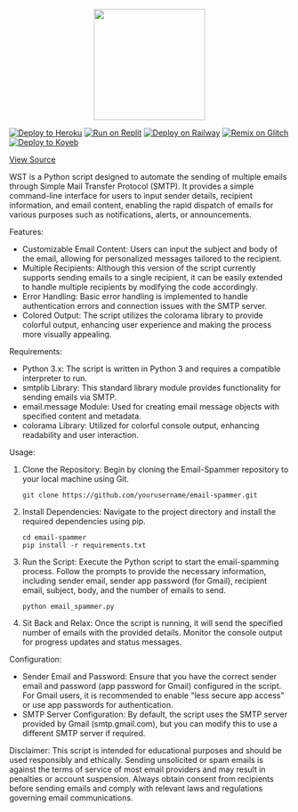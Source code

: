 <p align="center"><img src="https://raw.githubusercontent.com/Liammkr/WST/main/WSTLOGO.png?token=GHSAT0AAAAAACNOHIRJ2NX3E27VFP4V3CVIZNW3Y7A" height="200"></p>



[![Deploy to Heroku](https://binbashbanana.github.io/deploy-buttons/buttons/remade/heroku.svg)](https://heroku.com/deploy/?template=https://github.com/Liammkr/WST)
[![Run on Replit](https://binbashbanana.github.io/deploy-buttons/buttons/remade/replit.svg)](https://replit.com/github/Liammkr/WST)
[![Deploy on Railway](https://binbashbanana.github.io/deploy-buttons/buttons/remade/railway.svg)](https://railway.app/new/template?template=https://github.com/Liammkr/WST)
[![Remix on Glitch](https://binbashbanana.github.io/deploy-buttons/buttons/remade/glitch.svg)](https://glitch.com/edit/#!/import/github/Liammkr/WST)
[![Deploy to Koyeb](https://binbashbanana.github.io/deploy-buttons/buttons/remade/koyeb.svg)](https://app.koyeb.com/deploy?type=git&repository=github.com/Liammkr/WST&branch=main&name={repository})

<a href='https://github.com/titaniumnetwork-dev/ultraviolet-node'>View Source</a>

WST is a Python script designed to automate the sending of multiple emails through Simple Mail Transfer Protocol (SMTP). It provides a simple command-line interface for users to input sender details, recipient information, and email content, enabling the rapid dispatch of emails for various purposes such as notifications, alerts, or announcements.

Features:
- Customizable Email Content: Users can input the subject and body of the email, allowing for personalized messages tailored to the recipient.
- Multiple Recipients: Although this version of the script currently supports sending emails to a single recipient, it can be easily extended to handle multiple recipients by modifying the code accordingly.
- Error Handling: Basic error handling is implemented to handle authentication errors and connection issues with the SMTP server.
- Colored Output: The script utilizes the colorama library to provide colorful output, enhancing user experience and making the process more visually appealing.

Requirements:
- Python 3.x: The script is written in Python 3 and requires a compatible interpreter to run.
- smtplib Library: This standard library module provides functionality for sending emails via SMTP.
- email.message Module: Used for creating email message objects with specified content and metadata.
- colorama Library: Utilized for colorful console output, enhancing readability and user interaction.

Usage:
1. Clone the Repository: Begin by cloning the Email-Spammer repository to your local machine using Git.
   ```
   git clone https://github.com/yourusername/email-spammer.git
   ```

3. Install Dependencies: Navigate to the project directory and install the required dependencies using pip.
   ```
   cd email-spammer
   pip install -r requirements.txt
   ```

3. Run the Script: Execute the Python script to start the email-spamming process. Follow the prompts to provide the necessary information, including sender email, sender app password (for Gmail), recipient email, subject, body, and the number of emails to send.
   ```
   python email_spammer.py
   ```

5. Sit Back and Relax: Once the script is running, it will send the specified number of emails with the provided details. Monitor the console output for progress updates and status messages.

Configuration:
- Sender Email and Password: Ensure that you have the correct sender email and password (app password for Gmail) configured in the script. For Gmail users, it is recommended to enable "less secure app access" or use app passwords for authentication.
- SMTP Server Configuration: By default, the script uses the SMTP server provided by Gmail (smtp.gmail.com), but you can modify this to use a different SMTP server if required.

Disclaimer:
This script is intended for educational purposes and should be used responsibly and ethically. Sending unsolicited or spam emails is against the terms of service of most email providers and may result in penalties or account suspension. Always obtain consent from recipients before sending emails and comply with relevant laws and regulations governing email communications.
